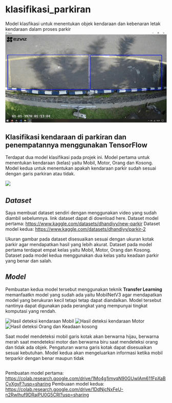 # klasifikasi_parkiran
Model klasfikasi untuk menentukan objek kendaraan dan kebenaran letak kendaraan dalam proses parkir
![](hasil_short.gif)
## **Klasifikasi kendaraan di parkiran dan penempatannya menggunakan TensorFlow**

Terdapat dua model klasifikasi pada projek ini. Model pertama untuk menentukan kendaraan (kelas) yaitu Mobil, Motor, Orang dan Kosong. Model kedua untuk menentukan apakah kendaraan parkir sudah sesuai dengan garis parkiran atau tidak. 

![](video2.gif)

## ***Dataset***

Saya membuat dataset sendiri dengan menggunakan video yang sudah diambil sebelumnya. link dataset dapat di download here.
Dataset model pertama:
https://www.kaggle.com/datasets/dhandiyy/new-parkir
Dataset model kedua:
https://www.kaggle.com/datasets/dhandiyy/parkir-2

Ukuran gambar pada dataset disesuaikan sesuai dengan ukuran kotak parkir agar mendapatkan hasil yang lebih akurat. Dataset pada model pertama terdapat empat kelas yaitu Mobil, Motor, Orang dan Kosong. Dataset pada model kedua menggunakan dua kelas yaitu keadaan parkir yang benar dan salah.

## ***Model***

Pembuatan kedua model tersebut menggunakan teknik ****Transfer Learning**** memanfaatkn model yang sudah ada yaitu MobilNetV3 agar mendapatkan model yang berukuran kecil tetapi tetap dapat diandalkan. Model tersebut nantinya dapat digunakan pada perangkat yang mempunyai tingkat komputasi yang rendah.

<img src="mobil.jpg" alt="Hasil deteksi kendaraan Mobil" width="400" height="300">
<img src="motor.jpg" alt="Hasil deteksi kendaraan Motor" width="400" height="300">
<img src="kosong_orang.jpg" alt="Hasil deteksi Orang dan Keadaan kosong" width="400" height="300">

Saat model mendeteksi mobil garis kotak akan berwarna hijau, berwarna merah saat mendeteksi motor dan berwarna biru saat mendeteksi orang dan tidak ada objek. Pengaturan warna garis kotak dapat disesuaikan sesuai kebutuhan. Model kedua akan mengeluarkan informasi ketika mobil terparkir dengan benar maupun tidak

##
Pembuatan model pertama:
https://colab.research.google.com/drive/1Mo4g1imyqN90GUwIAm611FpXaBCyXgvF?usp=sharing
Pembuaan model kedua:
https://colab.research.google.com/drive/1DdNjcNxFeU-n2RwIhuf9DRajPU0G5CRl?usp=sharing



